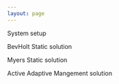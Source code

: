 ```yaml
---
layout: page
---
```


<!--roptions dev="png", fig.width=7, fig.height=5, fig.path='ex-out-', tidy=FALSE, warning=FALSE, comment=NA, message=FALSE, cache=FALSE-->

<!--begin.rcode echo=FALSE 
render_gfm()
opts_knit$set(upload = TRUE)
## use flickr to upload with these options
require(socialR)
options(flickrOptions=list(
  description="https://github.com/cboettig/pdg_control/blob/master/inst/examples/",
  tags="stochpop, pdg_control"))
opts_knit$set(upload.fun = flickr.url)
end.rcode-->

System setup 
<!--begin.rcode pars
require(pdgControl)
T <- 15
xT <- 0
reward <- 0
z_g <- function() rlnorm(1,  0, sigma_g) 
profit <- profit_harvest(price = 10, c0 = 1) 
delta <- 0.05
sigma_g = 0.05
m_pars <- c(1.5, 5)
K <-  .5 * (m_pars[1] * m_pars[2] + sqrt((m_pars[1] * m_pars[2]) ^ 2 - 4 * m_pars[2])) 
pars <- c(1.5, (1.5-1)/K)
p_grid = seq(0.01,.99, length=5) 
x_grid = seq(.01,K,length=15) 
h_grid <- seq(0, K, length=11)
end.rcode-->

BevHolt Static solution
<!--begin.rcode static2
sdp <- determine_SDP_matrix(BevHolt, pars, x_grid, h_grid, sigma_g)
static <- find_dp_optim(sdp, x_grid, h_grid, T, xT=0, profit, delta, reward)
static_sim <- ForwardSimulate(BevHolt, pars, x_grid, h_grid, 
                              K, static$D, z_g)
static$D
static_sim
end.rcode-->


Myers Static solution
<!--begin.rcode static
sdp <- determine_SDP_matrix(Myers, c(m_pars[1], 2, m_pars[2]), x_grid, h_grid, sigma_g)
static <- find_dp_optim(sdp, x_grid, h_grid, T, xT=0, profit, delta, reward)
static_sim <- ForwardSimulate(Myers,  c(m_pars[1], 2, m_pars[2]), x_grid, h_grid, 
                              K, static$D, z_g)
static$D
static_sim
end.rcode-->



Active Adaptive Mangement solution
<!--begin.rcode active
bevholt <- function(x, h, p) max(p[1] * (x - h) / (1 - p[2] * (x - h)), 0)
myers  <- function(x, h, p) max(p[1] * (x - h) ^ 2 / (1 + (x - h) ^ 2 / p[2]), 0)
f1 <- setmodel(myers, m_pars)
f2 <- setmodel(bevholt, pars)

M <- model_uncertainty(f1, f2, x_grid, p_grid, h_grid)
active <- dp_optim(M, x_grid, h_grid, T, xT=0, profit, delta, reward, p_grid=p_grid) 
end.rcode-->


<!--begin.rcode activeplots
sims <- lapply(1:100, function(i){
  active_adaptive_simulate(Myers, c(m_pars[1], 2, m_pars[2]), x_grid, h_grid, p_grid, 
                                K, p_grid[5], active$D,
                                z_g, update_belief(f1,f2))
})
require(reshape2)
dat <- melt(sims, id=names(sims[[1]])) 
names(dat)[7] <- "reps"
require(ggplot2)
ggplot(subset(dat,reps==1)) +
  geom_line(aes(time, fishstock)) +
  geom_line(aes(time, harvest), col="darkgreen") +  
  geom_line(aes(time, belief), col="darkred")

ggplot(dat) + geom_line(aes(time, fishstock, group = reps), alpha = 0.2)
ggplot(dat) + geom_line(aes(time, belief, group = reps), alpha = 0.2)
end.rcode-->


